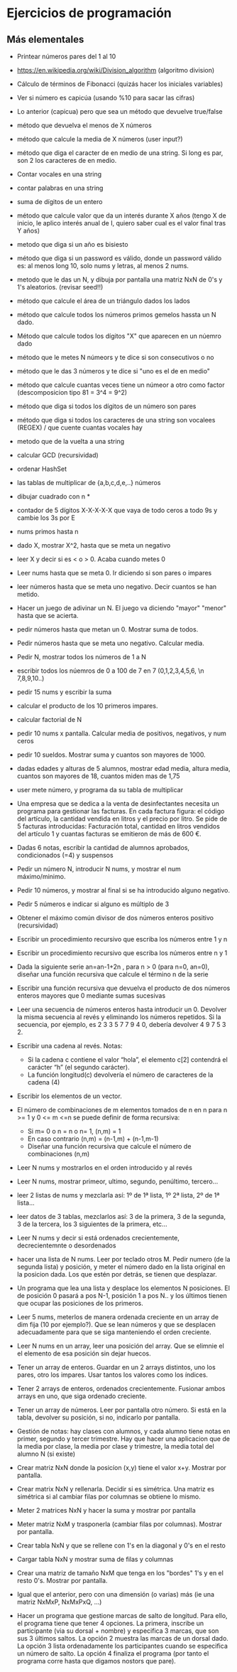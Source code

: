 # Ejercicios de programación 

## Más elementales
- Printear números pares del 1 al 10
- https://en.wikipedia.org/wiki/Division_algorithm (algoritmo division)
- Cálculo de términos de Fibonacci (quizás hacer los iniciales variables)
- Ver si número es capicúa (usando %10 para sacar las cifras)
- Lo anterior (capicua) pero que sea un método que devuelve true/false
- método que devuelva el menos de X números
- método que calcule la media de X números (user input?)
- método que diga el caracter de en medio de una string. Si long es par, son 2 los caracteres de en medio.
- Contar vocales en una string
- contar palabras en una string
- suma de dígitos de un entero
- método que calcule valor que da un interés durante X años (tengo X de inicio, le aplico interés anual de I, quiero saber cual es el valor final tras Y años)
- metodo que diga si un año es bisiesto
- método que diga si un password es válido, donde un password válido es: al menos long 10, solo nums y letras, al menos 2 nums.
- metodo que le das un N, y dibuja por pantalla una matriz NxN de 0's y 1's aleatorios. (revisar seed!!)
- método que calcule el área de un triángulo dados los lados
- método que calcule todos los números primos gemelos hassta un N dado.
- Método que calcule todos los dígitos "X" que aparecen en un núemro dado
- método que le metes N númeors y te dice si son consecutivos o no
- método que le das 3 números y te dice si "uno es el de en medio"
- método que calcule cuantas veces tiene un númeor a otro como factor (descomposicion tipo 81 = 3^4 = 9^2)
- método que diga si todos los dígitos de un número son pares
- método que diga si todos los caracteres de una string son vocalees (REGEX) / que cuente cuantas vocales hay
- metodo que de la vuelta a una string
- calcular GCD (recursividad)
- ordenar HashSet
- las tablas de multiplicar de {a,b,c,d,e,..} números
- dibujar cuadrado con n *
- contador de 5 dígitos X-X-X-X-X que vaya de todo ceros a todo 9s y cambie los 3s por E
- nums primos hasta n
- dado X, mostrar X^2, hasta que se meta un negativo
- leer X y decir si es < o > 0. Acaba cuando metes 0
- Leer nums hasta que se meta 0. Ir diciendo si son pares o impares
- leer números hasta que se meta uno negativo. Decir cuantos se han metido.
- Hacer un juego de adivinar un N. El juego va diciendo "mayor" "menor" hasta que se acierta.
- pedir números hasta que metan un 0. Mostrar suma de todos.
- Pedir números hasta que se meta uno negativo. Calcular media.
- Pedir N, mostrar todos los números de 1 a N
- escribir todos los núemros de 0 a 100 de 7 en 7 (0,1,2,3,4,5,6, \n 7,8,9,10..)
- pedir 15 nums y escribir la suma
- calcular el producto de los 10 primeros impares.
- calcular factorial de N
- pedir 10 nums x pantalla. Calcular media de positivos, negativos, y num ceros
- pedir 10 sueldos. Mostrar suma y cuantos son mayores de 1000.
- dadas edades y alturas de 5 alumnos, mostrar edad media, altura media, cuantos son mayores de 18, cuantos miden mas de 1,75
- user mete número, y programa da su tabla de multiplicar
- Una empresa que se dedica a la venta de desinfectantes necesita un programa para gestionar las
facturas. En cada factura figura: el código del artículo, la cantidad vendida en litros y el precio por
litro. Se pide de 5 facturas introducidas: Facturación total, cantidad en litros vendidos del artículo 1
y cuantas facturas se emitieron de más de 600 €.
- Dadas 6 notas, escribir la cantidad de alumnos aprobados, condicionados (=4) y suspensos
- Pedir un número N, introducir N nums, y mostrar el num máximo/minimo.
-  Pedir 10 números, y mostrar al final si se ha introducido alguno negativo.
- Pedir 5 números e indicar si alguno es múltiplo de 3
- Obtener el máximo común divisor de dos números enteros positivo (recursividad)
- Escribir un procedimiento recursivo que escriba los números entre 1 y n
- Escribir un procedimiento recursivo que escriba los números entre n y 1
- Dada la siguiente serie an=an-1+2n
, para n > 0 (para n=0, an=0), diseñar una función recursiva que
calcule el término n de la serie
- Escribir una función recursiva que devuelva el producto de dos números enteros mayores que 0
mediante sumas sucesivas
-  Leer una secuencia de números enteros hasta introducir un 0. Devolver la misma secuencia al
revés y eliminando los números repetidos. Si la secuencia, por ejemplo, es 2 3 3 5 7 7 9 4 0, debería
devolver 4 9 7 5 3 2.
- Escribir una cadena al revés. Notas:
	- Si la cadena c contiene el valor “hola”, el elemento c[2] contendrá el carácter “h” (el segundo
carácter).
	- La función longitud(c) devolvería el número de caracteres de la cadena (4)
- Escribir los elementos de un vector.
- El número de combinaciones de m elementos tomados de n en n para n >= 1 y 0 <= m <=n se
puede definir de forma recursiva:
	- Si m= 0 o n = n o n= 1, (n,m) = 1
	- En caso contrario (n,m) = (n-1,m) + (n-1,m-1)
	- Diseñar una función recursiva que calcule el número de combinaciones (n,m)
	
- Leer N nums y mostrarlos en el orden introducido y al revés
- Leer N nums, mostrar primeor, ultimo, segundo, penúltimo, tercero...
- leer 2 listas de nums y mezclarla así: 1º de 1ª lista, 1º 2ª lista, 2º de 1ª lista...
- leer datos de 3 tablas, mezclarlos así: 3 de la primera, 3 de la segunda, 3 de la tercera, los 3 siguientes de la primera, etc...
- Leer N nums y decir si está ordenados crecientemente, decrecientemnte o desordenados
- hacer una lista de N nums. Leer por teclado otros M. Pedir numero (de la segunda lista) y posición, y meter el número dado en la lista original en la posicion dada. Los que estén por detrás, se tienen que desplazar.
- Un programa que lea una lista y desplace los elementos N posiciones. El de posición 0 pasará a pos N-1, posición 1 a pos N.. y los últimos tienen que ocupar las posiciones de los primeros.
- Leer 5 nums, meterlos de manera ordenada creciente en un array de dim fija (10 por ejemplo?). Que se lean números y que se desplacen adecuadamente para que se siga manteniendo el orden creciente.
- Leer N nums en un array, leer una posición del array. Que se elimnie el el elemento de esa posición sin dejar huecos.
- Tener un array de enteros. Guardar en un 2 arrays distintos, uno los pares, otro los impares. Usar tantos los valores como los índices.
- Tener 2 arrays de enteros, ordenados crecientemente. Fusionar ambos arrays en uno, que siga ordenado creciente.
- Tener un array de números. Leer por pantalla otro número. Si está en la tabla, devolver su posición, si no, indicarlo por pantalla.
- Gestión de notas: hay clases con alumnos, y cada alumno tiene notas en primer, segundo y tercer trimestre. Hay que hacer una aplicacion que de la media por clase, la media por clase y trimestre, la media total del alumno N (si existe)
- Crear matriz NxN donde la posicíon (x,y) tiene el valor x+y. Mostrar por pantalla.
- Crear matrix NxN y rellenarla. Decidir si es simétrica. Una matriz es simétrica si al cambiar filas por columnas se obtiene lo mismo.
- Meter 2 matrices NxN y hacer la suma y mostrar por pantalla
- Meter matriz NxM y trasponerla (cambiar filas por columnas). Mostrar por pantalla.
- Crear tabla NxN y que se rellene con 1's en la diagonal y 0's en el resto
- Cargar tabla NxN y mostrar suma de filas y columnas
- Crear una matriz de tamaño NxM que tenga en los "bordes" 1's y en el resto 0's. Mostrar por pantalla.
- Igual que el anterior, pero con una dimensión (o varias) más (ie una matriz NxMxP, NxMxPxQ, ...)
- Hacer un programa que gestione marcas de salto de longitud. Para ello, el programa tiene que tener 4 opciones. La primera, inscribe un participante (via su dorsal + nombre) y especifica 3 marcas, que son sus 3 últimos saltos. La opción 2 muestra las marcas de un dorsal dado. La opción 3 lista ordenadamente los participantes cuando se especifica un número de salto. La opción 4 finaliza el programa (por tanto el programa corre hasta que digamos nostors que pare).